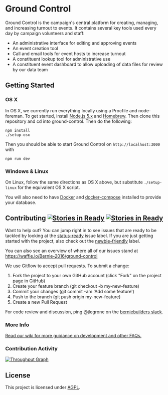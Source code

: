 # Ground Control

Ground Control is the campaign's central platform for creating, managing, and increasing turnout to events. It contains several key tools used every day by campaign volunteers and staff:

* An administrative interface for editing and approving events
* An event creation tool
* Call and email tools for event hosts to increase turnout
* A constituent lookup tool for administrative use
* A constituent event dashboard to allow uploading of data files for review by our data team

## Getting Started

### OS X

In OS X, we currently run everything locally using a Procfile and node-foreman. To get started, install [Node.js 5.x](https://nodejs.org/en/download/stable/) and [Homebrew](http://brew.sh/). Then clone this repository and cd into ground-control. Then do the following:

```
npm install
./setup-osx
```

Then you should be able to start Ground Control on `http://localhost:3000` with

`npm run dev`

### Windows & Linux

On Linux, follow the same directions as OS X above, but substitute `./setup-linux` for the equivalent OS X script.

You will also need to have [Docker](https://docs.docker.com/engine/installation) and [docker-compose](https://docs.docker.com/compose/install) installed to provide your database.

## Contributing [![Stories in Ready](https://badge.waffle.io/Bernie-2016/ground-control.png?label=status-ready&title=Ready)](https://waffle.io/Bernie-2016/ground-control) [![Stories in Ready](https://badge.waffle.io/Bernie-2016/ground-control.png?label=newbie-friendly&title=Newbie%20Friendly)](https://github.com/Bernie-2016/ground-control/issues?q=is%3Aissue+is%3Aopen+label%3Anewbie-friendly)

Want to help out? You can jump right in to see issues that are ready to be tackled by looking at the [status-ready](https://github.com/Bernie-2016/ground-control/issues?q=is%3Aissue+is%3Aopen+label%3Astatus-ready) issue label. If you are just getting started with the project, also check out the [newbie-friendly](https://github.com/Bernie-2016/ground-control/issues?q=is%3Aissue+is%3Aopen+label%3Anewbie-friendly) label.

You can also see an overview of where all of our issues stand at https://waffle.io/Bernie-2016/ground-control

We use Gitflow to accept pull requests. To submit a change:

1. Fork the project to your own GitHub account (click "Fork" on the project page in GitHub)
2. Create your feature branch (git checkout -b my-new-feature)
3. Commit your changes (git commit -am 'Add some feature')
4. Push to the branch (git push origin my-new-feature)
5. Create a new Pull Request

For code review and discussion, ping @jlegrone on the [berniebuilders slack](https://organize.berniesanders.com/slack/berniebuilders).

### More Info

[Read our wiki for more guidance on development and other FAQs.](https://github.com/Bernie-2016/ground-control/wiki)

### Contribution Activity

[![Throughput Graph](https://graphs.waffle.io/Bernie-2016/ground-control/throughput.svg)](https://waffle.io/Bernie-2016/ground-control)

## License

This project is licensed under [AGPL](LICENSE).
